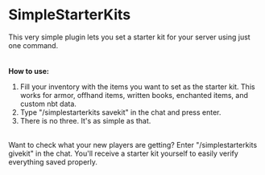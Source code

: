 # SimpleStarterKits
This very simple plugin lets you set a starter kit for your server using just one command.
<br/><br/><br/>
**How to use:**
1. Fill your inventory with the items you want to set as the starter kit. This works for armor, offhand items, written books, enchanted items, and custom nbt data.
2. Type "/simplestarterkits savekit" in the chat and press enter.
3. There is no three. It's as simple as that.

<br/>
Want to check what your new players are getting? Enter "/simplestarterkits givekit" in the chat. You'll receive a starter kit yourself to easily verify everything saved properly.